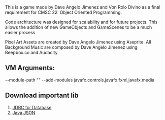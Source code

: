 This is a game made by Dave Angelo Jimenez and Von Rolo Divino as a final requirement for CMSC 22: Object Oriented Programming.

Code architecture was designed for scalability and for future projects. This allows the addition of new GameObjects and GameScenes to be a much easier process 

Pixel Art Assets are created by Dave Angelo Jimenez using Aseprite.
All Background Music are composed by Dave Angelo Jimenez using Beepbox.co and Audacity.

## VM Arguments:
--module-path "<Path to JavaFX SDK>" --add-modules javafx.controls,javafx.fxml,javafx.media

## Download important lib

1. [JDBC for Database](https://jar-download.com/artifacts/org.xerial/sqlite-jdbc/3.20.1/source-code)
2. [Java JSON](http://www.java2s.com/Code/Jar/j/Downloadjavajsonjar.htm)
